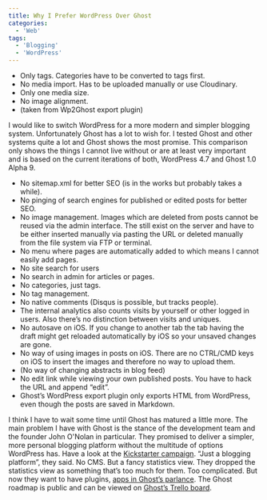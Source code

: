 ```yaml
---
title: Why I Prefer WordPress Over Ghost
categories:
  - 'Web'
tags:
  - 'Blogging'
  - 'WordPress'
---
```

* Only tags. Categories have to be converted to tags first.
* No media import. Has to be uploaded manually or use Cloudinary.
* Only one media size.
* No image alignment.
* (taken from Wp2Ghost export plugin)

I would like to switch WordPress for a more modern and simpler blogging system. Unfortunately Ghost has a lot to wish for. I tested Ghost and other systems quite a lot and Ghost shows the most promise. This comparison only shows the things I cannot live without or are at least very important and is based on the current iterations of both, WordPress 4.7 and Ghost 1.0 Alpha 9.

* No sitemap.xml for better SEO (is in the works but probably takes a while).
* No pinging of search engines for published or edited posts for better SEO.
* No image management. Images which are deleted from posts cannot be reused via the admin interface. The still exist on the server and have to be either inserted manually via pasting the URL or deleted manually from the file system via FTP or terminal.
* No menu where pages are automatically added to which means I cannot easily add pages.
* No site search for users
* No search in admin for articles or pages.
* No categories, just tags.
* No tag management.
* No native comments (Disqus is possible, but tracks people).
* The internal analytics also counts visits by yourself or other logged in users. Also there’s no distinction between visits and uniques.
* No autosave on iOS. If you change to another tab the tab having the draft might get reloaded automatically by iOS so your unsaved changes are gone.
* No way of using images in posts on iOS. There are no CTRL/CMD keys on iOS to insert the images and therefore no way to upload them.
* (No way of changing abstracts in blog feed)
* No edit link while viewing your own published posts. You have to hack the URL and append “edit”.
* Ghost’s WordPress export plugin only exports HTML from WordPress, even though the posts are saved in Markdown.

I think I have to wait some time until Ghost has matured a little more. The main problem I have with Ghost is the stance of the development team and the founder John O'Nolan in particular. They promised to deliver a simpler, more personal blogging platform without the multitude of options WordPress has. Have a look at the [Kickstarter campaign](https://www.kickstarter.com/projects/johnonolan/ghost-just-a-blogging-platform). “Just a blogging platform”, they said. No CMS. But a fancy statistics view. They dropped the statistics view as something that’s too much for them. Too complicated. But now they want to have plugins, [apps in Ghost’s parlance](https://trello.com/c/gud0CiJj). The Ghost roadmap is public and can be viewed on [Ghost’s Trello board](https://trello.com/b/EceUgtCL/ghost-roadmap).
